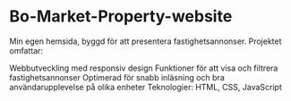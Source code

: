 # Bo-Market-Property-website
Min egen hemsida, byggd för att presentera fastighetsannonser. Projektet omfattar:

Webbutveckling med responsiv design
Funktioner för att visa och filtrera fastighetsannonser
Optimerad för snabb inläsning och bra användarupplevelse på olika enheter
Teknologier: HTML, CSS, JavaScript
